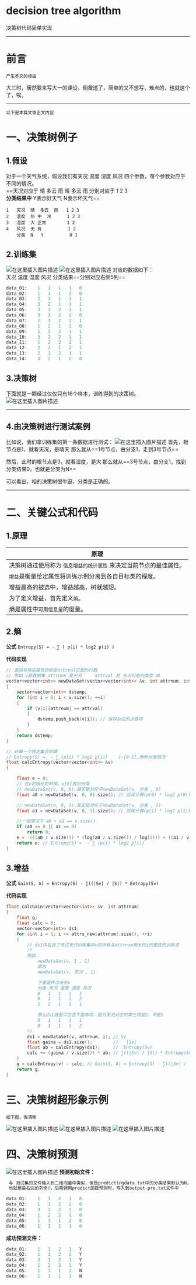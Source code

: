 # decision tree algorithm
决策树代码简单实现

---

# 前言
`产生本文的缘由`

大三时，居然要来写大一的课设，倒霉透了，简单的又不想写，难点的，也就这个了，唉。

---

`以下是本篇文章正文内容`

# 一、决策树例子
## 1.假设
对于一个天气系统，假设我们有天况 温度 湿度 风况 四个参数，每个参数对应于不同的情况。
<br>
==天况对应于 晴  多云  雨
晴  多云  雨  分别对应于 1 2 3
<br>
**分类结果中**
Y表示好天气
N表示坏天气==
<br>
```
1	天况  晴  多云  雨   1 2 3
2	温度  热 中  冷      1 2 3
3	湿度  大 正常        1 2
4	风况  无 有          1 2
	分类  N   Y          0 1
```
## 2.训练集
![在这里插入图片描述](https://img-blog.csdnimg.cn/b887625c00f24f14bd34d30cf080e400.png)
![在这里插入图片描述](https://img-blog.csdnimg.cn/b64dbdafe38643a8be78589cd2ac1848.png)
对应的数据如下：  
天况  温度  湿度  风况  分类结果==分别对应右侧5列==
					
```c
data_01:	1	1	1	1	0
data_02:	1	1	1	2	0
data_03:	2	1	1	1	1
data_04:	3	2	1	1	1
data_05:	3	3	2	1	1
data_06:	3	3	2	2	0
data_07:	2	3	2	2	1
data_08:	1	2	1	1	0
data_09:	1	3	2	1	1
data_10:	3	2	2	1	1
data_11:	1	2	2	2	1
data_12:	2	2	1	2	1
data_13:	2	1	2	1	1
data_14:	3	2	1	2	0
```
## 3.决策树
下面就是一颗经过仅仅只有16个样本，训练得到的决策树。
![在这里插入图片描述](https://img-blog.csdnimg.cn/6b8e944fe03c4c9eb5110ef5652e84bd.png)
<br>
<hr>

## 4.由决策树进行测试案例
比如说，我们拿训练集的第一条数据进行测试：
![在这里插入图片描述](https://img-blog.csdnimg.cn/4535364416e8461b91dd28d04445e71b.png)
首先，根节点是1，就看天况，是晴天
那么就从==1号节点，由分支1，走到3号节点==

然后，此时的根节点是3，就看湿度，是大
那么就从==3号节点，由分支1，找到分类结果0，也就是分类为N==

可以看出，咱的决策树很牛逼，分类是正确的。

---
# 二、关键公式和代码
## 1.原理
| 原理 |
|--|
|决策树通过使用称为 `信息增益的统计属性` 来决定当前节点的最佳属性。  |
|`增益`是衡量给定属性将训练示例分离到各自目标类的程度。  |
|增益最高的被选中，增益越高，树就越短。  |
|为了定义增益，首先定义`熵`。  |
| 熵是属性中`可用信息量`的度量。 |






## 2.熵
**公式**
`Entropy(S) = - ∑ ( p(i) * log2 p(i) )`

**代码实现**
```cpp
// 返回与特定属性的给定attrval匹配的行数
// 例如 v是数据集 attrnum 是天况  	attrval 是 天况可能的类型 晴
vector<vector<int>> newDataSet(vector<vector<int>> &v, int attrnum, int attrval)
{
	vector<vector<int>> dstemp;
	for (int i = 0; i < v.size(); ++i)
	{
		if (v[i][attrnum] == attrval)
		{
			dstemp.push_back(v[i]); // 保存对应的训练项
		}
	}
	return dstemp;
}

// 计算一个特定集合的熵
// Entropy(S) =  - ∑ (p(i) * log2 p(i))    i~[0-1],两种分类情况
float calcEntropy(vector<vector<int>> &v)
{

	float e = 0;
	// 在v初始化的时候，v[0]表示分类
	// newDataSet(v, 0, 0),其实是对应于newDataSet(v, 分类 , 0)
	float a0 = newDataSet(v, 0, 0).size(); // 后续计算(p(0) * log2 p(0))中的p0的分子 ， 表示v中分类为0的项数

	// newDataSet(v, 0, 1),其实是对应于newDataSet(v, 分类 , 1)
	float a1 = newDataSet(v, 0, 1).size(); // 后续计算(p(1) * log2 p(1))中的p1的分子 ， 表示v中分类为1的项数

	//一般情况下 a0 + a1 == v.size()
	if (a0 == 0 || a1 == 0)
		return 0;
	e = -(((a0 / v.size()) * (log(a0 / v.size()) / log(2))) + ((a1 / v.size()) * (log(a1 / v.size()) / log(2))));
	return e; // Entropy(S) =  - ∑ (p(i) * log2 p(i))
}
```


## 3.增益
**公式**
`Gain(S, A) = Entropy(S) - ∑((|Sv| / |S|) * Entropy(Sv)`

**代码实现**

```cpp
float calcGain(vector<vector<int>> &v, int attrnum)
{
	float g;
	float calc = 0;
	vector<vector<int>> ds1;
	for (int i = 1; i <= attrs_new[attrnum].size(); ++i)
	{
		// ds1中包含了传过来的训练集中v的所有与attrnum相关的i的属性的训练项
		/*
		例如：
			newDataSet(v, 1 , 1)
			即为
			newDataSet(v, 天况 , 1)

			下面是传过来的v
			分类 天况 温度 湿度 风况
			0	1	1	1	1
			0	1	1	1	2
			1	2	1	1	1

			那么ds1就是只包含下面两项，因为天况对应的第三项是2，不是1
			0	1	1	1	1
			0	1	1	1	2
		*/
		ds1 = newDataSet(v, attrnum, i); // Sv
		float gaina = ds1.size();		 //   |Sv|
		float ab = calcEntropy(ds1);	 //  Entropy(Sv)
		calc += (gaina / v.size()) * ab; // ∑((|Sv| / |S|) * Entropy(Sv)
	}
	g = calcEntropy(v) - calc; // Gain(S, A) = Entropy(S) - ∑((|Sv| / |S|) * Entropy(Sv)
	return g;
}
```

# 三、决策树超形象示例
`如下图，很清晰`

![在这里插入图片描述](https://img-blog.csdnimg.cn/6a06f761676545bebd276e2a1f908f4c.png)
![在这里插入图片描述](https://img-blog.csdnimg.cn/6b8e944fe03c4c9eb5110ef5652e84bd.png)
![在这里插入图片描述](https://img-blog.csdnimg.cn/dee071af04db4cdfb9f51712423b0941.jpeg)

# 四、决策树预测
![在这里插入图片描述](https://img-blog.csdnimg.cn/04b11ed4f5464aa9a53d12d3791af24f.png)
**预测初始文件：**
```c
 与 测试集的文件输入到二维向量中类似，但是predictingdata.txt中的分类结果默认为N，
 也就是最右边的列全0，后期调用predict函数预测时，写入到output-pre.txt文件中

data_01:	1	1	2	1	0
data_02:	1	1	2	2	0
data_03:	3	1	2	1	0
data_04:	1	2	2	1	0
data_05:	1	3	1	2	0
data_06:	1	3	1	1	0
```

**成功预测文件：**

```c
data_01:	1	1	2	1	Y
data_02:	1	1	2	2	Y
data_03:	3	1	2	1	Y
data_04:	1	2	2	1	Y
data_05:	1	3	1	2	N
data_06:	1	3	1	1	N
```